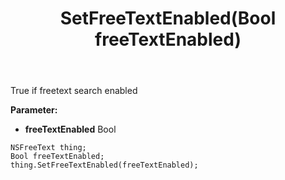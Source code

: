 ﻿---
uid: crmscript_ref_NSFreeText_SetFreeTextEnabled
title: SetFreeTextEnabled(Bool freeTextEnabled)
intellisense: NSFreeText.SetFreeTextEnabled
keywords: NSFreeText, GetFreeTextEnabled
so.topic: reference
---

True if freetext search enabled

**Parameter:** 
 - **freeTextEnabled** Bool

```crmscript
NSFreeText thing;
Bool freeTextEnabled;
thing.SetFreeTextEnabled(freeTextEnabled);
```


